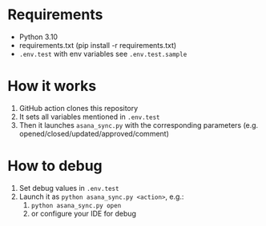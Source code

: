 # Requirements
- Python 3.10
- requirements.txt (pip install -r requirements.txt)
- `.env.test` with env variables see `.env.test.sample`

# How it works
1) GitHub action clones this repository 
2) It sets all variables mentioned in `.env.test`
3) Then it launches `asana_sync.py` with the corresponding parameters (e.g. opened/closed/updated/approved/comment)

# How to debug
1) Set debug values in `.env.test`
2) Launch it as `python asana_sync.py <action>`, e.g.:
   1) `python asana_sync.py open`
   2) or configure your IDE for debug
